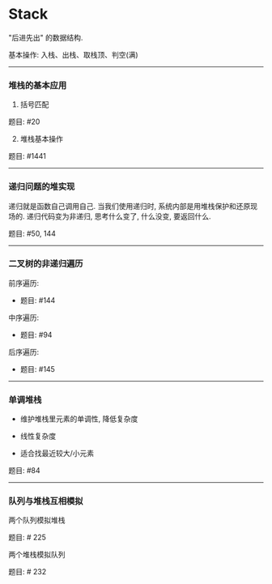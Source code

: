 # Stack

"后进先出" 的数据结构.

基本操作: 入栈、出栈、取栈顶、判空(满)

---

### 堆栈的基本应用 

1. 括号匹配

题目: #20

2. 堆栈基本操作

题目: #1441

---

### 递归问题的堆实现

递归就是函数自己调用自己.
当我们使用递归时, 系统内部是用堆栈保护和还原现场的.
递归代码变为非递归, 思考什么变了, 什么没变, 要返回什么.

题目: #50, 144

---

### 二叉树的非递归遍历

前序遍历:

* 题目: #144

中序遍历:

* 题目: #94

后序遍历: 

* 题目: #145

---

### 单调堆栈

* 维护堆栈里元素的单调性, 降低复杂度

* 线性复杂度

* 适合找最近较大/小元素

题目: #84

---

### 队列与堆栈互相模拟

两个队列模拟堆栈

题目: # 225

两个堆栈模拟队列

题目: # 232